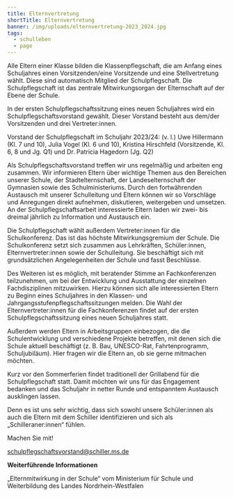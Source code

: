 ```yaml
---
title: Elternvertretung
shortTitle: Elternvertretung
banner: /img/uploads/elternvertretung-2023_2024.jpg
tags:
  - schulleben
  - page
---
```

Alle Eltern einer Klasse bilden die Klassenpflegschaft, die am Anfang eines Schuljahres einen Vorsitzenden/eine Vorsitzende und eine Stellvertretung wählt. Diese sind automatisch Mitglied der Schulpflegschaft. Die Schulpflegschaft ist das zentrale Mitwirkungsorgan der Elternschaft auf der Ebene der Schule. 

In der ersten Schulpflegschaftssitzung eines neuen Schuljahres wird ein Schulpflegschaftsvorstand gewählt. Dieser Vorstand besteht aus dem/der Vorsitzenden und drei Vertreter:innen. 



Vorstand der Schulpflegschaft im Schuljahr 2023/24: (v. l.) Uwe Hillermann (Kl. 7 und 10), Julia Vogel (Kl. 6 und 10), Kristina Hirschfeld (Vorsitzende, Kl. 6, 8 und Jg. Q1) und Dr. Patricia Hagedorn (Jg. Q2) 



Als Schulpflegschaftsvorstand treffen wir uns regelmäßig und arbeiten eng zusammen. Wir informieren Eltern über wichtige Themen aus den Bereichen unserer Schule, der Stadtelternschaft, der Landeselternschaft der Gymnasien sowie des Schulministeriums. Durch den fortwährenden Austausch mit unserer Schulleitung und Eltern können wir so Vorschläge und Anregungen direkt aufnehmen, diskutieren, weitergeben und umsetzen. An der Schulpflegschaftsarbeit interessierte Eltern laden wir zwei- bis dreimal jährlich zu Information und Austausch ein. 

Die Schulpflegschaft wählt außerdem Vertreter:innen für die Schulkonferenz. Das ist das höchste Mitwirkungsgremium der Schule. Die Schulkonferenz setzt sich zusammen aus Lehrkräften, Schüler:innen, Elternvertreter:innen sowie der Schulleitung. Sie beschäftigt sich mit grundsätzlichen Angelegenheiten der Schule und fasst Beschlüsse. 

Des Weiteren ist es möglich, mit beratender Stimme an Fachkonferenzen teilzunehmen, um bei der Entwicklung und Ausstattung der einzelnen Fachdisziplinen mitzuwirken. Hierzu können sich alle interessierten Eltern zu Beginn eines Schuljahres in den Klassen- und Jahrgangsstufenpflegschaftssitzungen melden. Die Wahl der Elternvertreter:innen für die Fachkonferenzen findet auf der ersten Schulpflegschaftssitzung eines neuen Schuljahres statt. 

Außerdem werden Eltern in Arbeitsgruppen einbezogen, die die Schulentwicklung und verschiedene Projekte betreffen, mit denen sich die Schule aktuell beschäftigt (z. B. Bau, UNESCO-Rat, Fahrtenprogramm, Schuljubiläum). Hier fragen wir die Eltern an, ob sie gerne mitmachen möchten. 

Kurz vor den Sommerferien findet traditionell der Grillabend für die Schulpflegschaft statt. Damit möchten wir uns für das Engagement bedanken und das Schuljahr in netter Runde und entspanntem Austausch ausklingen lassen. 

Denn es ist uns sehr wichtig, dass sich sowohl unsere Schüler:innen als auch die Eltern mit dem Schiller identifizieren und sich als „Schilleraner:innen“ fühlen. 

Machen Sie mit! 

schulpflegschaftsvorstand@schiller.ms.de

**Weiterführende Informationen** 

„Elternmitwirkung in der Schule“ vom Ministerium für Schule und Weiterbildung des Landes Nordrhein-Westfalen